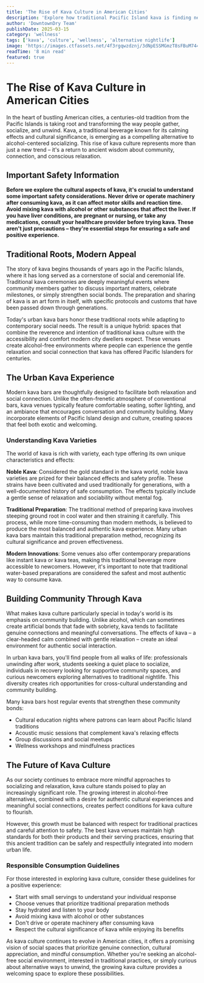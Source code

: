 ```yaml
---
title: 'The Rise of Kava Culture in American Cities'
description: 'Explore how traditional Pacific Island kava is finding new life in urban America, providing a relaxing alternative to alcohol in social settings.'
author: 'DowntownDry Team'
publishDate: 2025-03-15
category: 'wellness'
tags: ['kava', 'culture', 'wellness', 'alternative nightlife']
image: 'https://images.ctfassets.net/4f3rgqwzdznj/3dNpESSMGmzT8sFBuM744g/4adf75805cbd7aacbd56dda67b4dd86f/bowl_of_kava_plant_mixture-1254767420.jpg'
readTime: '8 min read'
featured: true
---
```


# The Rise of Kava Culture in American Cities

In the heart of bustling American cities, a centuries-old tradition from the Pacific Islands is taking root and transforming the way people gather, socialize, and unwind. Kava, a traditional beverage known for its calming effects and cultural significance, is emerging as a compelling alternative to alcohol-centered socializing. This rise of kava culture represents more than just a new trend – it's a return to ancient wisdom about community, connection, and conscious relaxation.

## Important Safety Information

**Before we explore the cultural aspects of kava, it's crucial to understand some important safety considerations. Never drive or operate machinery after consuming kava, as it can affect motor skills and reaction time. Avoid mixing kava with alcohol or other substances that affect the liver. If you have liver conditions, are pregnant or nursing, or take any medications, consult your healthcare provider before trying kava. These aren't just precautions – they're essential steps for ensuring a safe and positive experience.**

## Traditional Roots, Modern Appeal

The story of kava begins thousands of years ago in the Pacific Islands, where it has long served as a cornerstone of social and ceremonial life. Traditional kava ceremonies are deeply meaningful events where community members gather to discuss important matters, celebrate milestones, or simply strengthen social bonds. The preparation and sharing of kava is an art form in itself, with specific protocols and customs that have been passed down through generations.

Today's urban kava bars honor these traditional roots while adapting to contemporary social needs. The result is a unique hybrid: spaces that combine the reverence and intention of traditional kava culture with the accessibility and comfort modern city dwellers expect. These venues create alcohol-free environments where people can experience the gentle relaxation and social connection that kava has offered Pacific Islanders for centuries.

## The Urban Kava Experience

Modern kava bars are thoughtfully designed to facilitate both relaxation and social connection. Unlike the often-frenetic atmosphere of conventional bars, kava venues typically feature comfortable seating, softer lighting, and an ambiance that encourages conversation and community building. Many incorporate elements of Pacific Island design and culture, creating spaces that feel both exotic and welcoming.

### Understanding Kava Varieties

The world of kava is rich with variety, each type offering its own unique characteristics and effects:

**Noble Kava**: Considered the gold standard in the kava world, noble kava varieties are prized for their balanced effects and safety profile. These strains have been cultivated and used traditionally for generations, with a well-documented history of safe consumption. The effects typically include a gentle sense of relaxation and sociability without mental fog.

**Traditional Preparation**: The traditional method of preparing kava involves steeping ground root in cool water and then straining it carefully. This process, while more time-consuming than modern methods, is believed to produce the most balanced and authentic kava experience. Many urban kava bars maintain this traditional preparation method, recognizing its cultural significance and proven effectiveness.

**Modern Innovations**: Some venues also offer contemporary preparations like instant kava or kava teas, making this traditional beverage more accessible to newcomers. However, it's important to note that traditional water-based preparations are considered the safest and most authentic way to consume kava.

## Building Community Through Kava

What makes kava culture particularly special in today's world is its emphasis on community building. Unlike alcohol, which can sometimes create artificial bonds that fade with sobriety, kava tends to facilitate genuine connections and meaningful conversations. The effects of kava – a clear-headed calm combined with gentle relaxation – create an ideal environment for authentic social interaction.

In urban kava bars, you'll find people from all walks of life: professionals unwinding after work, students seeking a quiet place to socialize, individuals in recovery looking for supportive community spaces, and curious newcomers exploring alternatives to traditional nightlife. This diversity creates rich opportunities for cross-cultural understanding and community building.

Many kava bars host regular events that strengthen these community bonds:

- Cultural education nights where patrons can learn about Pacific Island traditions
- Acoustic music sessions that complement kava's relaxing effects
- Group discussions and social meetups
- Wellness workshops and mindfulness practices

## The Future of Kava Culture

As our society continues to embrace more mindful approaches to socializing and relaxation, kava culture stands poised to play an increasingly significant role. The growing interest in alcohol-free alternatives, combined with a desire for authentic cultural experiences and meaningful social connections, creates perfect conditions for kava culture to flourish.

However, this growth must be balanced with respect for traditional practices and careful attention to safety. The best kava venues maintain high standards for both their products and their serving practices, ensuring that this ancient tradition can be safely and respectfully integrated into modern urban life.

### Responsible Consumption Guidelines

For those interested in exploring kava culture, consider these guidelines for a positive experience:

- Start with small servings to understand your individual response
- Choose venues that prioritize traditional preparation methods
- Stay hydrated and listen to your body
- Avoid mixing kava with alcohol or other substances
- Don't drive or operate machinery after consuming kava
- Respect the cultural significance of kava while enjoying its benefits

As kava culture continues to evolve in American cities, it offers a promising vision of social spaces that prioritize genuine connection, cultural appreciation, and mindful consumption. Whether you're seeking an alcohol-free social environment, interested in traditional practices, or simply curious about alternative ways to unwind, the growing kava culture provides a welcoming space to explore these possibilities.
